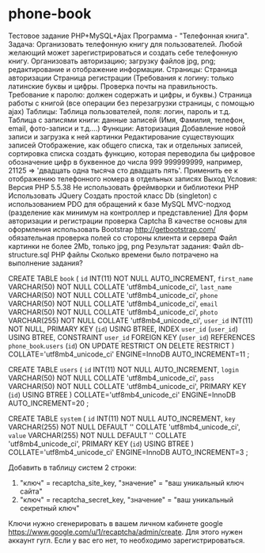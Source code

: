 # phone-book

Тестовое задание PHP+MySQL+Ajax
Программа - "Телефонная книга".
Задача:
Организовать телефонную книгу для пользователей. Любой желающий может зарегистрироваться и создать себе телефонную книгу.
Организовать авторизацию; загрузку файлов jpg, png; редактирование и отображение информации.
Страницы:
Страница авторизации
Страница регистрации (Требования к логину: только латинские буквы и цифры. Проверка почты на правильность. Требование к паролю: должен содержать и цифры, и буквы.) 
Страница работы с книгой (все операции без перезагрузки страницы, с помощью ajax)
Таблицы:
Таблица пользователей, поля: логин, пароль и т.д.
Таблица с записями книги: данные записей (Имя, Фамилия, телефон, email, фото-записи и т.д….)
Функции:
Авторизация
Добавление новой записи и загрузка к ней картинки
Редактирование существующих записей
Отображение, как общего списка, так и отдельных записей, сортировка списка
создать функцию, которая переводила бы цифровое обозначение цифр в буквенное до числа 999 999999999, например, 21125 => 'двадцать одна тысяча сто двадцать пять'. Применить ее к отображению телефонного номера в отдельных записях
Выход
Условия:
Версия PHP 5.5.38
Не использовать фреймворки и библиотеки PHP
Использовать 
JQuery
Создать простой класс Db (singleton) с использованием PDO для обращений к базе MySQL
MVC-подход (разделение как минимум на контроллер и представление)
Для форм авторизации и регистрации проверка Captcha
В качестве основы для оформления использовать Bootstrap http://getbootstrap.com/
обязательная проверка полей со стороны клиента и сервера
Файл картинки не более 2Mb, только jpg, png
Результат задания:
Файл db-structure.sql
PHP файлы
Сколько времени было потрачено на выполнение задания?


CREATE TABLE `book` (
	`id` INT(11) NOT NULL AUTO_INCREMENT,
	`first_name` VARCHAR(50) NOT NULL COLLATE 'utf8mb4_unicode_ci',
	`last_name` VARCHAR(50) NOT NULL COLLATE 'utf8mb4_unicode_ci',
	`phone` VARCHAR(50) NOT NULL COLLATE 'utf8mb4_unicode_ci',
	`email` VARCHAR(50) NOT NULL COLLATE 'utf8mb4_unicode_ci',
	`photo` VARCHAR(255) NOT NULL COLLATE 'utf8mb4_unicode_ci',
	`user_id` INT(11) NOT NULL,
	PRIMARY KEY (`id`) USING BTREE,
	INDEX `user_id` (`user_id`) USING BTREE,
	CONSTRAINT `user_id` FOREIGN KEY (`user_id`) REFERENCES `phone_book`.`users` (`id`) ON UPDATE RESTRICT ON DELETE RESTRICT
)
COLLATE='utf8mb4_unicode_ci'
ENGINE=InnoDB
AUTO_INCREMENT=11
;


CREATE TABLE `users` (
	`id` INT(11) NOT NULL AUTO_INCREMENT,
	`login` VARCHAR(50) NOT NULL COLLATE 'utf8mb4_unicode_ci',
	`pass` VARCHAR(50) NOT NULL COLLATE 'utf8mb4_unicode_ci',
	PRIMARY KEY (`id`) USING BTREE
)
COLLATE='utf8mb4_unicode_ci'
ENGINE=InnoDB
AUTO_INCREMENT=20
;


CREATE TABLE `system` (
	`id` INT(11) NOT NULL AUTO_INCREMENT,
	`key` VARCHAR(255) NOT NULL DEFAULT '' COLLATE 'utf8mb4_unicode_ci',
	`value` VARCHAR(255) NOT NULL DEFAULT '' COLLATE 'utf8mb4_unicode_ci',
	PRIMARY KEY (`id`) USING BTREE
)
COLLATE='utf8mb4_unicode_ci'
ENGINE=InnoDB
AUTO_INCREMENT=3
;

Добавить в таблицу систем 2 строки:
1) "ключ" = recaptcha_site_key, "значение" = "ваш уникальный ключ сайта"
2) "ключ" = recaptcha_secret_key, "значение" = "ваш уникальный секретный ключ"

Ключи нужно сгенерировать в вашем личном кабинете google https://www.google.com/u/1/recaptcha/admin/create. 
Для этого нужен аккаунт гугл. Если у вас его нет, то необходимо зарегистрироваться.
